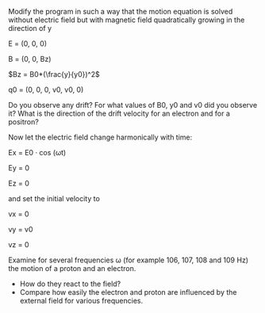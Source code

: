 
Modify the program in such a way that the motion equation is solved without electric field but with magnetic field quadratically growing
in the direction of y

E = (0, 0, 0) 

B = (0, 0, Bz) 

$Bz = B0*(\frac{y}{y0})^2$

q0 = (0, 0, 0, v0, v0, 0) 

Do you observe any drift? For what values of B0, y0 and v0 did you observe it? What is the direction of the drift velocity for an electron and for a positron? 

Now let the electric field change harmonically with time:

Ex = E0 · cos (ωt)

Ey = 0

Ez = 0

and set the initial velocity to

vx = 0

vy = v0

vz = 0

Examine for several frequencies ω (for example 106, 107, 108 and 109 Hz) the motion of a proton and an electron.
- How do they react to the field?
- Compare how easily the electron and proton are influenced by the external field for various frequencies.
